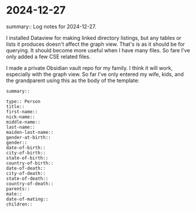 #  2024-12-27

summary:: Log notes for 2024-12-27.

I installed Dataview for making linked directory listings, but any tables or lists it produces doesn't affect the graph view. That's is as it should be for querying. It should become more useful when I have many files. So fare I've only added a few CSE related files.

I made a private Obsidian vault repo for my family. I think it will work, especially with the graph view. So far I've only entered my wife, kids, and the grandparent using this as the body of the template:

```text
summary:: 

type:: Person
title:: 
first-name:: 
nick-name:: 
middle-name:: 
last-name:: 
maiden-last-name:: 
gender-at-birth:: 
gender:: 
date-of-birth:: 
city-of-birth:: 
state-of-birth:: 
country-of-birth:: 
date-of-death:: 
city-of-death:: 
state-of-death:: 
country-of-death:: 
parents:: 
mate:: 
date-of-mating:: 
children:: 
```
